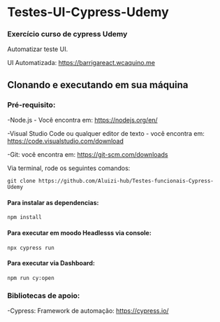 # Testes-UI-Cypress-Udemy

### Exercício curso de cypress Udemy 

Automatizar teste UI.

UI Automatizada: https://barrigareact.wcaquino.me

## Clonando e executando em sua máquina

### Pré-requisito:

-Node.js - Você encontra em: https://nodejs.org/en/

-Visual Studio Code ou qualquer editor de texto - você encontra em: https://code.visualstudio.com/download

-Git: você encontra em: https://git-scm.com/downloads


Via terminal, rode os seguintes comandos:
```  
git clone https://github.com/Aluizi-hub/Testes-funcionais-Cypress-Udemy
```

#### Para instalar as dependencias:
```
npm install 
```

#### Para executar em moodo Headlesss via console:
```
npx cypress run
```

#### Para executar via Dashboard:
```
npm run cy:open 
```


### Bibliotecas de apoio:
-Cypress: Framework de automação: https://cypress.io/
